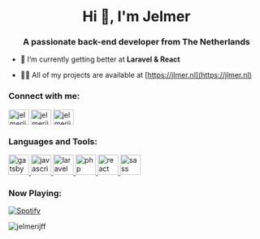 <h1 align="center">Hi 👋, I'm Jelmer</h1>
<h3 align="center">A passionate back-end developer from The Netherlands</h3>

- 🌱 I’m currently getting better at **Laravel & React**

- 👨‍💻 All of my projects are available at [https://jlmer.nl](https://jlmer.nl)

<p align="left">
<h3 align="left">Connect with me:</h3>
<a href="https://twitter.com/jelmerijff" target="blank"><img align="center" src="https://cdn.jsdelivr.net/npm/simple-icons@3.0.1/icons/twitter.svg" alt="jelmerijff" height="30" width="40" /></a>
<a href="https://linkedin.com/in/jelmerijff" target="blank"><img align="center" src="https://cdn.jsdelivr.net/npm/simple-icons@3.0.1/icons/linkedin.svg" alt="jelmerijff" height="30" width="40" /></a>
<a href="https://instagram.com/jelmerijff_" target="blank"><img align="center" src="https://cdn.jsdelivr.net/npm/simple-icons@3.0.1/icons/instagram.svg" alt="jelmerijff_" height="30" width="40" /></a>
</p>

<h3 align="left">Languages and Tools:</h3>
<p align="left"> <a href="https://www.gatsbyjs.com/" target="_blank"> <img src="https://www.vectorlogo.zone/logos/gatsbyjs/gatsbyjs-icon.svg" alt="gatsby" width="40" height="40"/> </a> <a href="https://developer.mozilla.org/en-US/docs/Web/JavaScript" target="_blank"> <img src="https://devicons.github.io/devicon/devicon.git/icons/javascript/javascript-original.svg" alt="javascript" width="40" height="40"/> </a> <a href="https://laravel.com/" target="_blank"> <img src="https://devicons.github.io/devicon/devicon.git/icons/laravel/laravel-plain-wordmark.svg" alt="laravel" width="40" height="40"/> </a> <a href="https://www.php.net" target="_blank"> <img src="https://devicons.github.io/devicon/devicon.git/icons/php/php-original.svg" alt="php" width="40" height="40"/> </a> <a href="https://reactjs.org/" target="_blank"> <img src="https://devicons.github.io/devicon/devicon.git/icons/react/react-original-wordmark.svg" alt="react" width="40" height="40"/> </a> <a href="https://sass-lang.com" target="_blank"> <img src="https://devicons.github.io/devicon/devicon.git/icons/sass/sass-original.svg" alt="sass" width="40" height="40"/> </a> </p>

<h3 align="left">Now Playing:</h3>

[![Spotify](https://spotify-now-playing.jelmerr.vercel.app/api/spotify)](https://open.spotify.com/user/jelmerijff)
<p align="left"> <img src="https://komarev.com/ghpvc/?username=jelmerijff" alt="jelmerijff" /> </p>


